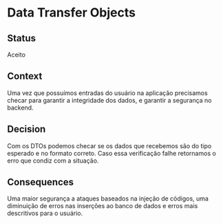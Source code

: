 # Data Transfer Objects

## Status

Aceito

## Context

Uma vez que possuímos entradas do usuário na aplicação precisamos checar para garantir a integridade dos dados, e garantir a segurança no backend.

## Decision

Com os DTOs podemos checar se os dados que recebemos são do tipo esperado e no formato correto. Caso essa verificação falhe retornamos o erro que condiz com a situação.

## Consequences

Uma maior segurança a ataques baseados na injeção de códigos, uma diminuição de erros nas inserções ao banco de dados e erros mais descritivos para o usuário.
